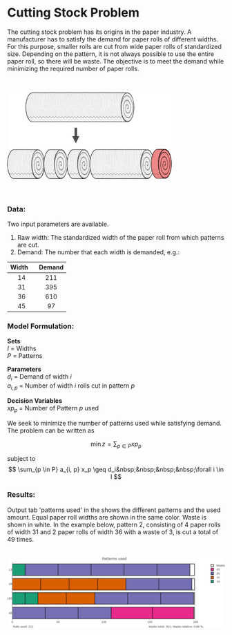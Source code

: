 # Cutting Stock Problem
The cutting stock problem has its origins in the paper industry. A manufacturer has to satisfy the demand for paper rolls of different widths. For this purpose, smaller rolls are cut from wide paper rolls of standardized size. Depending on the pattern, it is not always possible to use the entire paper roll, so there will be waste. The objective is to meet the demand while minimizing the required number of paper rolls. 

<img class="center-block" style="max-height:150pt;margin: 25pt auto;" src="static_cutstock/readme.png">

### Data:
Two input parameters are available.
1. Raw width: The standardized width of the paper roll from which patterns are cut.
2. Demand: The number that each width is demanded, e.g.:

| Width &nbsp;&nbsp;         | Demand          |
| :-------------: | :-------------: |
| 14          | 211              |
| 31          | 395             |
| 36          | 610             |
| 45          | 97               |  

### Model Formulation:

__Sets__  
$I$ = Widths  
$P$ = Patterns

__Parameters__  
$d_i$ = Demand of width $i$  
$a_{i,p}$ = Number of width $i$ rolls cut in pattern $p$

__Decision Variables__  
$xp_p$ = Number of Pattern $p$ used

We seek to minimize the number of patterns used while satisfying demand. The problem can be written as 

$$ \min z = \sum_{p \in P} xp_{p} $$

subject to
$$ \sum_{p \in P} a_{i, p} x_p  \geq  d_i&nbsp;&nbsp;&nbsp;&nbsp;\forall i \in I $$

### Results:
Output tab 'patterns used' in the shows the different patterns and the used amount. Equal paper roll widths are shown in the same color. Waste is shown in white. In the example below, pattern 2, consisting of 4 paper rolls of width 31 and 2 paper rolls of width 36 with a waste of 3, is cut a total of 49 times. 
<img class="center-block" style="max-height:225pt;margin: 25pt auto;" src="static_cutstock/readme_output.png">